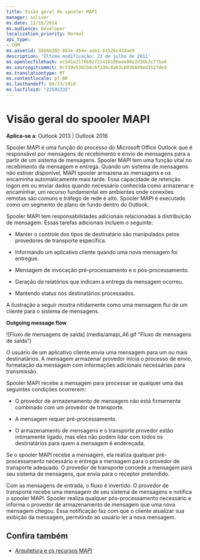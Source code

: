 ```yaml
---
title: Visão geral do spooler MAPI
manager: soliver
ms.date: 11/16/2014
ms.audience: Developer
localization_priority: Normal
api_type:
- COM
ms.assetid: 5866b202-883e-454e-aeb1-61526c43dae9
description: 'Última modificação: 23 de julho de 2011'
ms.openlocfilehash: ec581e2170b92721410106eae00e2d36b3c775a0
ms.sourcegitcommit: 0cf39e5382b8c6f236c8a63c6036849ed3527ded
ms.translationtype: MT
ms.contentlocale: pt-BR
ms.lasthandoff: 08/23/2018
ms.locfileid: "22591335"
---
```

# <a name="mapi-spooler-overview"></a>Visão geral do spooler MAPI
  
**Aplica-se a**: Outlook 2013 | Outlook 2016 
  
Spooler MAPI é uma função do processo do Microsoft Office Outlook que é responsável por mensagens de recebimento e envio de mensagens para a partir de um sistema de mensagens. Spooler MAPI tem uma função vital no recebimento da mensagem e entrega. Quando um sistema de mensagens não estiver disponível, MAPI spooler armazena as mensagens e os encaminha automaticamente mais tarde. Essa capacidade de retenção logon em ou enviar dados quando necessário conhecida como armazenar e encaminhar, um recurso fundamental em ambientes onde conexões remotas são comuns e tráfego de rede é alto. Spooler MAPI é executado como um segmento de plano de fundo dentro do Outlook.
  
Spooler MAPI tem responsabilidades adicionais relacionadas à distribuição de mensagem. Essas tarefas adicionais incluem o seguinte:
  
- Manter o controle dos tipos de destinatário são manipulados pelos provedores de transporte específica.
    
- Informando um aplicativo cliente quando uma nova mensagem foi entregue.
    
- Mensagem de invocação pré-processamento e o pós-processamento.
    
- Geração de relatórios que indicam a entrega da mensagem ocorreu.
    
- Mantendo status nos destinatários processados.
    
A ilustração a seguir mostra nitidamente como uma mensagem flui de um cliente para o sistema de mensagens.
  
**Outgoing message flow**
  
![Fluxo de mensagens de saída] (media/amapi_46.gif "Fluxo de mensagens de saída")
  
O usuário de um aplicativo cliente envia uma mensagem para um ou mais destinatários. A mensagem armazenar provedor inicia o processo de envio, formatação da mensagem com informações adicionais necessárias para transmissão.
  
Spooler MAPI recebe a mensagem para processar se qualquer uma das seguintes condições ocorrerem:
  
- O provedor de armazenamento de mensagem não está firmemente combinado com um provedor de transporte.
    
- A mensagem requer pré-processamento.
    
- O armazenamento de mensagens e o transporte provedor estão intimamente ligado, mas eles não podem lidar com todos os destinatários para quem a mensagem é endereçada.
    
Se o spooler MAPI recebe a mensagem, ela realiza qualquer pré-processamento necessário e entrega a mensagem para o provedor de transporte adequado. O provedor de transporte concede a mensagem para seu sistema de mensagens, que envia para o receptor pretendido.
  
Com as mensagens de entrada, o fluxo é invertido. O provedor de transporte recebe uma mensagem de seu sistema de mensagens e notifica o spooler MAPI. Spooler realiza qualquer pós-processamento necessário e informa o provedor de armazenamento de mensagem que uma nova mensagem chegou. Essa notificação faz com que o cliente atualizar sua exibição da mensagem, permitindo ao usuário ler a nova mensagem.
  
## <a name="see-also"></a>Confira também

- [Arquitetura e os recursos MAPI](mapi-features-and-architecture.md)

